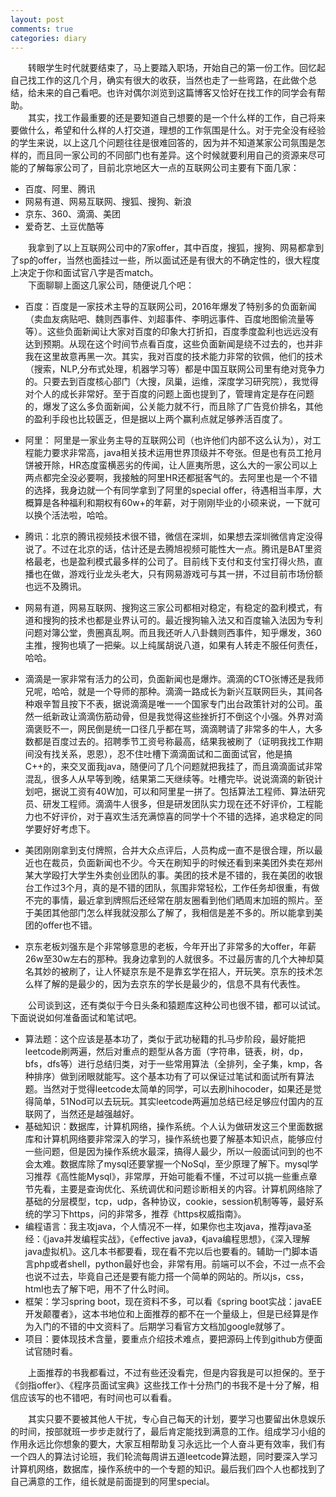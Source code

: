 ```yaml
---
layout: post
comments: true
categories: diary
---
```

&emsp;&emsp;转眼学生时代就要结束了，马上要踏入职场，开始自己的第一份工作。回忆起自己找工作的这几个月，确实有很大的收获，当然也走了一些弯路，在此做个总结，给未来的自己看吧。也许对偶尔浏览到这篇博客又恰好在找工作的同学会有帮助。   
&emsp;&emsp;其实，找工作最重要的还是要知道自己想要的是一个什么样的工作，自己将来要做什么，希望和什么样的人打交道，理想的工作氛围是什么。对于完全没有经验的学生来说，以上这几个问题往往是很难回答的，因为并不知道某家公司氛围是怎样的，而且同一家公司的不同部门也有差异。这个时候就要利用自己的资源来尽可能的了解每家公司了，目前北京地区大一点的互联网公司主要有下面几家：

* 百度、阿里、腾讯   
* 网易有道、网易互联网、搜狐、搜狗、新浪   
* 京东、360、滴滴、美团   
* 爱奇艺、土豆优酷等   

&emsp;&emsp;我拿到了以上互联网公司中的7家offer，其中百度，搜狐，搜狗、网易都拿到了sp的offer，当然也面挂过一些，所以面试还是有很大的不确定性的，很大程度上决定于你和面试官八字是否match。   
&emsp;&emsp;下面聊聊上面这几家公司，随便说几个吧：

* 百度：百度是一家技术主导的互联网公司，2016年爆发了特别多的负面新闻（卖血友病贴吧、魏则西事件、刘超事件、李明远事件、百度地图偷流量等等）。这些负面新闻让大家对百度的印象大打折扣，百度季度盈利也远远没有达到预期。从现在这个时间节点看百度，这些负面新闻是绕不过去的，也并非我在这里故意再黑一次。其实，我对百度的技术能力非常的钦佩，他们的技术（搜索，NLP,分布式处理，机器学习等）都是中国互联网公司里有绝对竞争力的。只要去到百度核心部门（大搜，凤巢，运维，深度学习研究院），我觉得对个人的成长非常好。至于百度的问题上面也提到了，管理肯定是存在问题的，爆发了这么多负面新闻，公关能力就不行，而且除了广告竞价排名，其他的盈利手段也比较匮乏，但是据以上两个赢利点就足够养活百度了。

* 阿里： 阿里是一家业务主导的互联网公司（也许他们内部不这么认为），对工程能力要求非常高，java相关技术运用世界顶级并不夸张。但是也有员工抢月饼被开除，HR态度蛮横恶劣的传闻，让人匪夷所思，这么大的一家公司以上两点都完全没必要啊，我接触的阿里HR还都挺客气的。去阿里也是一个不错的选择，我身边就一个有同学拿到了阿里的special offer，待遇相当丰厚，大概算是各种福利和期权有60w+的年薪，对于刚刚毕业的小硕来说，一下就可以换个活法啦，哈哈。
* 腾讯：北京的腾讯视频技术很不错，微信在深圳，如果想去深圳微信肯定没得说了。不过在北京的话，估计还是去腾旭视频可能性大一点。腾讯是BAT里资格最老，也是盈利模式最多样的公司了。目前线下支付和支付宝打得火热，直播也在做，游戏行业龙头老大，只有网易游戏可与其一拼，不过目前市场份额也远不及腾讯。
* 网易有道，网易互联网、搜狗这三家公司都相对稳定，有稳定的盈利模式，有道和搜狗的技术也都是业界认可的。最近搜狗输入法又和百度输入法因为专利问题对簿公堂，贵圈真乱啊。而且我还听人八卦魏则西事件，知乎爆发，360主推，搜狗也填了一把柴。以上纯属胡说八道，如果有人转走不服任何责任，哈哈。
* 滴滴是一家非常有活力的公司，负面新闻也是爆炸。滴滴的CTO张博还是我师兄呢，哈哈，就是一个导师的那种。滴滴一路成长为新兴互联网巨头，其间各种艰辛暂且按下不表，据说滴滴是唯一一个国家专门出台政策针对的公司。虽然一纸新政让滴滴伤筋动骨，但是我觉得这些挫折打不倒这个小强。外界对滴滴褒贬不一，网民倒是统一口径几乎都在骂，滴滴聘请了非常多的牛人，大多数都是百度过去的。招聘季节工资号称最高，结果我被刷了（证明我找工作期间没有找关系，恩恩），忍不住吐槽下滴滴面试和二面面试官，他是搞C++的，来交叉面我java，随便问了几个问题就把我挂了，而且滴滴面试非常混乱，很多人从早等到晚，结果第二天继续等。吐槽完毕。说说滴滴的新锐计划吧，据说工资有40W加，可以和阿里星一拼了。包括算法工程师、算法研究员、研发工程师。滴滴牛人很多，但是研发团队实力现在还不好评价，工程能力也不好评价，对于喜欢生活充满惊喜的同学十个不错的选择，追求稳定的同学要好好考虑下。
* 美团刚刚拿到支付牌照，合并大众点评后，人员构成一直不是很合理，所以最近也在裁员，负面新闻也不少。今天在刷知乎的时候还看到来美团外卖在郑州某大学殴打大学生外卖创业团队的事。美团的技术是不错的，我在美团的收银台工作过3个月，真的是不错的团队，氛围非常轻松，工作任务却很重，有做不完的事情，最近拿到牌照后还经常在朋友圈看到他们晒周末加班的照片。至于美团其他部门怎么样我就没那么了解了，我相信是差不多的。所以能拿到美团的offer也不错。
* 京东老板刘强东是个非常够意思的老板，今年开出了非常多的大offer，年薪26w至30w左右的那种。我身边拿到的人就很多。不过最厉害的几个大神却莫名其妙的被刷了，让人怀疑京东是不是靠玄学在招人，开玩笑。京东的技术怎么样了解的是最少的，因为去京东的学长是最少的，信息不具有代表性。

&emsp;&emsp;公司谈到这，还有类似于今日头条和猿题库这种公司也很不错，都可以试试。下面说说如何准备面试和笔试吧。

* 算法题：这个应该是基本功了，类似于武功秘籍的扎马步阶段，最好能把leetcode刷两遍，然后对重点的题型从各方面（字符串，链表，树，dp，bfs，dfs等）进行总结归类，对于一些常用算法（全排列，全子集，kmp，各种排序）做到闭眼就能写。这个基本功有了可以保证过笔试和面试所有算法题。当然对于觉得leetcode太简单的同学，可以去刷hihocoder，如果还是觉得简单，51Nod可以去玩玩。其实leetcode两遍加总结已经足够应付国内的互联网了，当然还是越强越好。
* 基础知识：数据库，计算机网络，操作系统。个人认为做研发这三个里面数据库和计算机网络要非常深入的学习，操作系统也要了解基本知识点，能够应付一些问题，但是因为操作系统水最深，搞得人最少，所以一般面试问到的也不会太难。数据库除了mysql还要掌握一个NoSql，至少原理了解下。mysql学习推荐《高性能Mysql》，非常厚，开始可能看不懂，不过可以挑一些重点章节先看，主要是查询优化、系统调优和问题诊断相关的内容。计算机网络除了基础的分层模型，tcp，udp，各种协议，cookie，session机制等等，最好系统的学习下https，问的非常多，推荐《https权威指南》。
* 编程语言：我主攻java，个人情况不一样，如果你也主攻java，推荐java圣经：《java并发编程实战》，《effective java》，《java编程思想》，《深入理解java虚拟机》。这几本书都要看，现在看不完以后也要看的。辅助一门脚本语言php或者shell，python最好也会，非常有用。前端可以不会，不过一点不会也说不过去，毕竟自己还是要有能力搭一个简单的网站的。所以js，css，html也去了解下吧，用不了什么时间。
* 框架：学习spring boot，现在资料不多，可以看《spring boot实战：javaEE开发颠覆者》，这本书地位和上面推荐的都不在一个量级上，但是已经算是作为入门的不错的中文资料了。后期学习看官方文档加google就够了。
* 项目：要体现技术含量，要重点介绍技术难点，要把源码上传到github方便面试官随时看。

&emsp;&emsp;上面推荐的书我都看过，不过有些还没看完，但是内容我是可以担保的。至于《剑指offer》、《程序员面试宝典》这些找工作十分热门的书我不是十分了解，相信应该写的也不错吧，有时间也可以看看。

&emsp;&emsp;其实只要不要被其他人干扰，专心自己每天的计划，要学习也要留出休息娱乐的时间，按部就班一步步走就行了，最后肯定能找到满意的工作。组成学习小组的作用永远比你想象的要大，大家互相帮助复习永远比一个人奋斗更有效率，我们有一个四人的算法讨论班，我们轮流每周讲五道leetcode算法题，同时要深入学习计算机网络，数据库，操作系统中的一个专题的知识。最后我们四个人也都找到了自己满意的工作，组长就是前面提到的阿里special。
